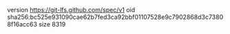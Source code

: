 version https://git-lfs.github.com/spec/v1
oid sha256:bc525e931090cae62b7fed3ca92bbf01107528e9c7902868d3c73808f16acc63
size 8319

